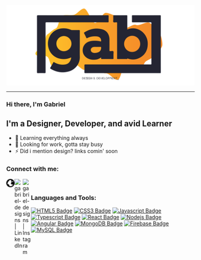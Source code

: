 ![](https://raw.githubusercontent.com/Darkryhr/Darkryhr/master/banner-01-01.png)
___

### Hi there, I'm Gabriel

## I'm a Designer, Developer, and avid Learner

- 🌱 Learning everything always
- 👯 Looking for work, gotta stay busy
- ⚡ Did i mention design? links comin' soon

### Connect with me:

[<img align="left" alt="gabriel-lellouche.carrd.co" width="22px" src="https://raw.githubusercontent.com/iconic/open-iconic/master/svg/globe.svg" />][website]
[<img align="left" alt="gabriel-designs | LinkedIn" width="22px" src="https://cdn.jsdelivr.net/npm/simple-icons@v3/icons/linkedin.svg" />][linkedin]
[<img align="left" alt="gabriel-designs | Instagram" width="22px" src="https://cdn.jsdelivr.net/npm/simple-icons@v3/icons/instagram.svg" />][instagram]

<br />

### Languages and Tools:

[![HTML5 Badge](https://img.shields.io/badge/-HTML5-E34F26?style=for-the-badge&labelColor=black&logo=HTML5&logoColor=E34F26)](#) [![CSS3 Badge](https://img.shields.io/badge/-CSS3-1572B6?style=for-the-badge&labelColor=black&logo=CSS3&logoColor=1572B6)](#) [![Javascript Badge](https://img.shields.io/badge/-Javascript-F0DB4F?style=for-the-badge&labelColor=black&logo=javascript&logoColor=F0DB4F)](#) [![Typescript Badge](https://img.shields.io/badge/-Typescript-007acc?style=for-the-badge&labelColor=black&logo=typescript&logoColor=007acc)](#) [![React Badge](https://img.shields.io/badge/-React-61DBFB?style=for-the-badge&labelColor=black&logo=react&logoColor=61DBFB)](#) [![Nodejs Badge](https://img.shields.io/badge/-Nodejs-3C873A?style=for-the-badge&labelColor=black&logo=node.js&logoColor=3C873A)](#) [![Angular Badge](https://img.shields.io/badge/-angular-DD0031?style=for-the-badge&labelColor=black&logo=angular&logoColor=DD0031)](#) [![MongoDB Badge](https://img.shields.io/badge/-MongoDB-47A248?style=for-the-badge&labelColor=black&logo=MongoDB&logoColor=47A248)](#) [![Firebase Badge](https://img.shields.io/badge/-Firebase-FFCA28?style=for-the-badge&labelColor=black&logo=Firebase&logoColor=FFCA28)](#) [![MySQL Badge](https://img.shields.io/badge/-MySQL-4479A1?style=for-the-badge&labelColor=black&logo=MySQL&logoColor=4479A1)](#)

<br />

[website]: https://gabriel-lellouche.carrd.co/
[instagram]: https://www.instagram.com/_gab_des/
[linkedin]: https://www.linkedin.com/in/gabriel-lellouche/
